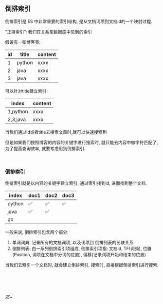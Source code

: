 ## 倒排索引

倒排索引是 ES 中非常重要的索引结构, 是从文档词项到文档id的一个映射过程.

“正排索引”: 我们在关系型数据库中见到的索引

 假设有一张博客表:

| id   | title  | content |
| ---- | ------ | ------- |
| 1    | python | xxxx    |
| 2    | java   | xxxx    |
| 3    | java   | xxxx    |

可以针对title建立索引:

| index    | content |
| -------- | ------- |
| 1,python | xxxx    |
| 2,3,java | xxxx    |

当我们通过id或者title去搜索文章时,就可以快速搜索到

但是如果我们按照博客的内容的关键字进行搜索时, 就只能去内容中做字符匹配了, 为了提高查询效率, 就要考虑用到倒排索引.

<br>

### 倒排索引

倒排索引就是以内容的关键字建立索引, 通过索引找到id, 进而找到整个文档.

| index  | doc1 | doc2 | doc3 |
| ------ | ---- | ---- | ---- |
| python | ✅    | ✅    | ✅    |
| java   | ✅    | ✅    |      |
| go     |      |      |      |

一般来说, 倒排索引包含两个部分:

1. 单词词典: 记录所有的文档词项, 以及词项到 倒排列表的关联关系.
2. 倒排列表: 由一系列倒排索引项组成, 倒排索引项指: 文档id, TF(词频), 位置(Position, 词项在文档中分词的位置), 偏移(记录词项开始和结束的位置)

当我们去索引一个文档时, 就会建立倒排索引, 搜索时, 直接根据倒排索引进行搜索.

<br><br><br>





###### 完~